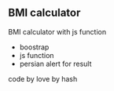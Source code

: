 <h2>BMI calculator</h2>

BMI calculator with js function 

- boostrap <br> 
- js function <br>
- persian alert for result <br >

code by love by hash 

